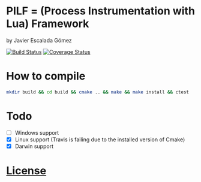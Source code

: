 # PILF = (Process Instrumentation with Lua) Framework
by Javier Escalada Gómez

[![Build Status](https://travis-ci.org/Kerrigan29a/pilf.svg)](https://travis-ci.org/Kerrigan29a/pilf)
[![Coverage Status](https://img.shields.io/coveralls/Kerrigan29a/pilf.svg)](https://coveralls.io/r/Kerrigan29a/pilf)

# How to compile

```bash
mkdir build && cd build && cmake .. && make && make install && ctest
```

# Todo
- [ ] Windows support
- [x] Linux support (Travis is failing due to the installed version of Cmake)
- [x] Darwin support

# [License](LICENSE.md)
